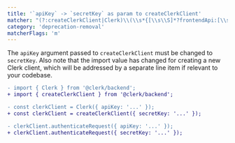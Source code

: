 ```yaml
---
title: '`apiKey` -> `secretKey` as param to createClerkClient'
matcher: "(?:createClerkClient|Clerk)\\(\\s*{[\\s\\S]*?frontendApi:[\\s\\S]*?\\)"
category: 'deprecation-removal'
matcherFlags: 'm'
---
```


The `apiKey` argument passed to `createClerkClient` must be changed to `secretKey`. Also note that the import value has changed for creating a new Clerk client, which will be addressed by a separate line item if relevant to your codebase.

```diff
- import { Clerk } from '@clerk/backend';
+ import { createClerkClient } from '@clerk/backend';

- const clerkClient = Clerk({ apiKey: '...' });
+ const clerkClient = createClerkClient({ secretKey: '...' });

- clerkClient.authenticateRequest({ apiKey: '...' });
+ clerkClient.authenticateRequest({ secretKey: '...' });
```
